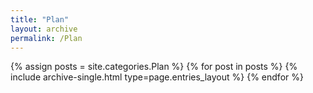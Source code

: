 ```yaml
---
title: "Plan"
layout: archive
permalink: /Plan
---
```



{% assign posts = site.categories.Plan %}
{% for post in posts %} {% include archive-single.html type=page.entries_layout %} {% endfor %}
